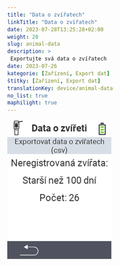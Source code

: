```yaml
---
title: "Data o zvířatech"
linkTitle: "Data o zvířatech"
date: 2023-07-28T13:25:28+02:00
weight: 20
slug: animal-data
description: >
 Exportujte svá data o zvířatech
date: 2023-07-26
kategorie: [Zařízení, Export dat]
štítky: [Zařízení, Export dat]
translationKey: device/animal-data
no_list: true
maphilight: true
---
```

<img src="animal-data.png" alt="VitalControl Správa dat" title="Správa dat" usemap="#workmap" class="maphilight" />

<map name="workmap">
  <area shape="rect" coords="2,40,238,80" alt="Export dat o zvířatech (csv)" title="Exportujte svá data o zvířatech&#10;Kliknutí myší: otevřít dokumentaci" href="/cs/docs/data-export/usb-drive/">

  <area shape="rect" coords="2,80,238,200" alt="Odregistrovat zvířata" title="Určete věk, od kterého by měla být zvířata odregistrována&#10;Kliknutí myší: otevřít dokumentaci" href="/cs/docs/device/data-management/animal-data/unregister-animal/">

  <area shape="rect" coords="2,282,120,319" alt="Zpět" title="Veškeré informace a pokyny k exportu dat o zvířatech naleznete zde&#10;Kliknutí myší: otevřít dokumentaci" href="/cs/docs/device/data-management/">
</map>
